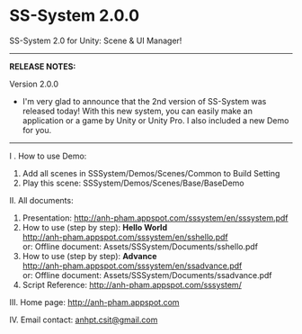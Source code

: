 SS-System 2.0.0
========

SS-System 2.0 for Unity: Scene &amp; UI Manager!

---

<b>RELEASE NOTES:</b>

Version 2.0.0

- I'm very glad to announce that the 2nd version of SS-System was released today! With this new system, you can easily make an application or a game by Unity or Unity Pro. I also included a new Demo for you.

---


I . How to use Demo:

1. Add all scenes in SSSystem/Demos/Scenes/Common to Build Setting
2. Play this scene: SSSystem/Demos/Scenes/Base/BaseDemo

II. All documents:

1. Presentation: <a>http://anh-pham.appspot.com/sssystem/en/sssystem.pdf</a>
2. How to use (step by step): <b>Hello World</b><br>
<a>http://anh-pham.appspot.com/sssystem/en/sshello.pdf</a><br>
or:
Offline document: Assets/SSSystem/Documents/sshello.pdf
3. How to use (step by step): <b>Advance</b><br>
<a>http://anh-pham.appspot.com/sssystem/en/ssadvance.pdf</a><br>
or:
Offline document: Assets/SSSystem/Documents/ssadvance.pdf
4. Script Reference:
<a>http://anh-pham.appspot.com/sssystem/</a>

III. Home page:
<a>http://anh-pham.appspot.com</a>

IV. Email contact:
<a>anhpt.csit@gmail.com</a>





